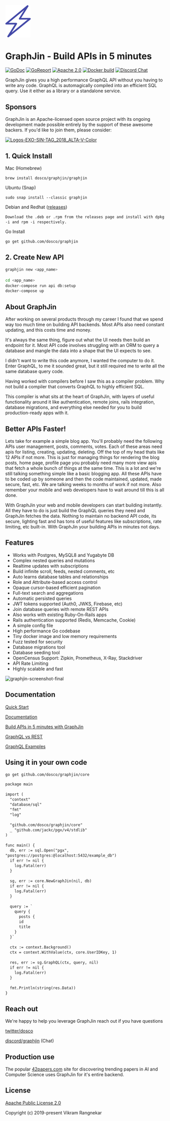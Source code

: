 <img src="docs/website/static/img/graphjin-logo.svg" width="80" />

# GraphJin - Build APIs in 5 minutes

[![GoDoc](https://img.shields.io/badge/godoc-reference-5272B4.svg?style=for-the-badge&logo=appveyor&logo=appveyor)](https://pkg.go.dev/github.com/dosco/graphjin/core?tab=doc)
[![GoReport](https://goreportcard.com/badge/github.com/gojp/goreportcard?style=for-the-badge)](https://goreportcard.com/report/github.com/dosco/graphjin)
[![Apache 2.0](https://img.shields.io/github/license/dosco/graphjin.svg?style=for-the-badge)](https://github.com/dosco/graphjin/blob/master/LICENSE)
[![Docker build](https://img.shields.io/docker/cloud/build/dosco/graphjin.svg?style=for-the-badge)](https://hub.docker.com/r/dosco/graphjin/builds)
[![Discord Chat](https://img.shields.io/discord/628796009539043348.svg?style=for-the-badge&logo=appveyor)](https://discord.gg/6pSWCTZ)

GraphJin gives you a high performance GraphQL API without you having to write any code. GraphQL is automagically compiled into an efficient SQL query. Use it either as a library or a standalone service.

## Sponsors

GraphJin is an Apache-licensed open source project with its ongoing development made possible entirely by the support of these awesome backers. If you'd like to join them, please consider:

[![Logos-EXO-SIN-TAG_2018_ALTA-V-Color](https://user-images.githubusercontent.com/832235/112428182-259def80-8d11-11eb-88b8-ccef9206b535.png)](https://www.exo.com.ar/)


## 1. Quick Install
Mac (Homebrew)
```
brew install dosco/graphjin/graphjin
```

Ubuntu (Snap)
```
sudo snap install --classic graphjin
```

Debian and Redhat ([releases](https://github.com/dosco/graphjin/releases))
```
Download the .deb or .rpm from the releases page and install with dpkg -i and rpm -i respectively.
```

Go Install
```
go get github.com/dosco/graphjin
```

## 2. Create New API

```bash
graphjin new <app_name>

cd <app_name>
docker-compose run api db:setup
docker-compose up
```

## About GraphJin

After working on several products through my career I found that we spend way too much time on building API backends. Most APIs also need constant updating, and this costs time and money.

It's always the same thing, figure out what the UI needs then build an endpoint for it. Most API code involves struggling with an ORM to query a database and mangle the data into a shape that the UI expects to see.

I didn't want to write this code anymore, I wanted the computer to do it. Enter GraphQL, to me it sounded great, but it still required me to write all the same database query code.

Having worked with compilers before I saw this as a compiler problem. Why not build a compiler that converts GraphQL to highly efficient SQL.

This compiler is what sits at the heart of GraphJin, with layers of useful functionality around it like authentication, remote joins, rails integration, database migrations, and everything else needed for you to build production-ready apps with it.

## Better APIs Faster!

Lets take for example a simple blog app. You'll probably need the following APIs user management, posts, comments, votes. Each of these areas need apis for listing, creating, updating, deleting. Off the top of my head thats like 12 APIs if not more. This is just for managing things for rendering the blog posts, home page, profile page you probably need many more view apis that fetch a whole bunch of things at the same time. This is a lot and we're still talking something simple like a basic blogging app. All these APIs have to be coded up by someone and then the code maintained, updated, made secure, fast, etc. We are talking weeks to months of work if not more. Also remember your mobile and web developers have to wait around till this is all done.

With GraphJin your web and mobile developers can start building instantly. All they have to do is just build the GraphQL queries they need and GraphJin fetches the data. Nothing to maintain no backend API code, its secure, lighting fast and has tons of useful features like subscriptions, rate limiting, etc built-in. With GraphJin your building APIs in minutes not days. 

## Features

- Works with Postgres, MySQL8 and Yugabyte DB
- Complex nested queries and mutations
- Realtime updates with subscriptions
- Build infinite scroll, feeds, nested comments, etc
- Auto learns database tables and relationships
- Role and Attribute-based access control
- Opaque cursor-based efficient pagination
- Full-text search and aggregations
- Automatic persisted queries
- JWT tokens supported (Auth0, JWKS, Firebase, etc)
- Join database queries with remote REST APIs
- Also works with existing Ruby-On-Rails apps
- Rails authentication supported (Redis, Memcache, Cookie)
- A simple config file
- High performance Go codebase
- Tiny docker image and low memory requirements
- Fuzz tested for security
- Database migrations tool
- Database seeding tool
- OpenCensus Support: Zipkin, Prometheus, X-Ray, Stackdriver
- API Rate Limiting
- Highly scalable and fast

![graphjin-screenshot-final](https://user-images.githubusercontent.com/832235/108806955-1c363180-7571-11eb-8bfa-488ece2e51ae.png)


## Documentation

[Quick Start](https://github.com/dosco/graphjin/wiki/Quick-Start)

[Documentation](https://github.com/dosco/graphjin/wiki)

[Build APIs in 5 minutes with GraphJin](https://dev.to/dosco/build-high-performance-graphql-apis-in-5-minutes-with-graphjin-261o)

[GraphQL vs REST](https://dev.to/dosco/rest-vs-graphql-building-startups-in-2021-3k73)

[GraphQL Examples](https://pkg.go.dev/github.com/dosco/graphjin/core#pkg-examples)


## Using it in your own code

```console
go get github.com/dosco/graphjin/core
```

```golang
package main

import (
  "context"
  "database/sql"
  "fmt"
  "log"

  "github.com/dosco/graphjin/core"
  _ "github.com/jackc/pgx/v4/stdlib"
)

func main() {
  db, err := sql.Open("pgx", "postgres://postgres:@localhost:5432/example_db")
  if err != nil {
    log.Fatal(err)
  }

  sg, err := core.NewGraphJin(nil, db)
  if err != nil {
    log.Fatal(err)
  }

  query := `
    query {
      posts {
      id
      title
    }
  }`

  ctx := context.Background()
  ctx = context.WithValue(ctx, core.UserIDKey, 1)

  res, err := sg.GraphQL(ctx, query, nil)
  if err != nil {
    log.Fatal(err)
  }

  fmt.Println(string(res.Data))
}
```

## Reach out

We're happy to help you leverage GraphJin reach out if you have questions

[twitter/dosco](https://twitter.com/dosco)

[discord/graphjin](https://discord.gg/6pSWCTZ) (Chat)

## Production use

The popular [42papers.com](https://42papers.com) site for discovering trending papers in AI and Computer Science uses GraphJin for it's entire backend.

## License

[Apache Public License 2.0](https://opensource.org/licenses/Apache-2.0)

Copyright (c) 2019-present Vikram Rangnekar
